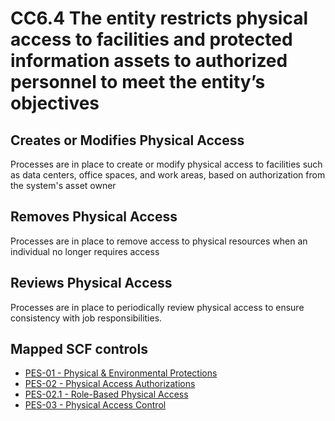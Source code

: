 # CC6.4 The entity restricts physical access to facilities and protected information assets to authorized personnel to meet the entity’s objectives
## Creates or Modifies Physical Access
Processes are in place to create or modify physical access to facilities such as data centers, office spaces, and work areas, based on authorization from the system's asset owner
## Removes Physical Access
Processes are in place to remove access to physical resources when an individual no longer requires access
## Reviews Physical Access
Processes are in place to periodically review physical access to ensure consistency with job responsibilities.
## Mapped SCF controls
- [PES-01 - Physical & Environmental Protections](../scf/pes-01-physical&environmentalprotections.md)
- [PES-02 - Physical Access Authorizations](../scf/pes-02-physicalaccessauthorizations.md)
- [PES-02.1 - Role-Based Physical Access](../scf/pes-021-role-basedphysicalaccess.md)
- [PES-03 - Physical Access Control](../scf/pes-03-physicalaccesscontrol.md)